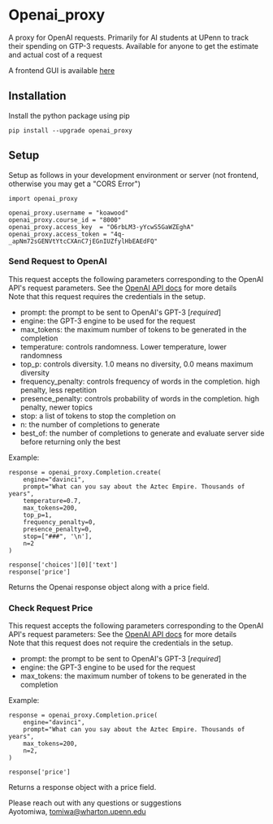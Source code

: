 # Openai_proxy
A proxy for OpenAI requests.
Primarily for AI students at UPenn to track their spending on GTP-3 requests.
Available for anyone to get the estimate and actual cost of a request 

A frontend GUI is available [here](https://openai-proxy-client.herokuapp.com/)

## Installation
Install the python package using pip
```angular2html
pip install --upgrade openai_proxy
```

## Setup
Setup as follows in your development environment or server (not frontend, otherwise you may get a "CORS Error")
```
import openai_proxy

openai_proxy.username = "koawood"
openai_proxy.course_id = "8000"
openai_proxy.access_key  = "O6rbLM3-yYcwS5GaWZEghA"
openai_proxy.access_token = "4q-_apNm72sGENVtYtcCXAnC7jEGnIUZfylHbEAEdFQ"
```


### Send Request to OpenAI
This request accepts the following parameters corresponding to the OpenAI API's request parameters.
See the [OpenAI API docs](https://beta.openai.com/docs/api-reference/completions/create) for more details
<br /> Note that this request requires the credentials in the setup.
- prompt: the prompt to be sent to OpenAI's GPT-3 [_required_]
- engine: the GPT-3 engine to be used for the request
- max_tokens: the maximum number of tokens to be generated in the completion
- temperature: controls randomness. Lower temperature, lower randomness
- top_p: controls diversity. 1.0 means no diversity, 0.0 means maximum diversity
- frequency_penalty: controls frequency of words in the completion. high penalty, less repetition
- presence_penalty: controls probability of words in the completion. high penalty, newer topics
- stop: a list of tokens to stop the completion on
- n: the number of completions to generate
- best_of: the number of completions to generate and evaluate server side before returning only the best

Example:
```
response = openai_proxy.Completion.create(
    engine="davinci",
    prompt="What can you say about the Aztec Empire. Thousands of years",
    temperature=0.7,
    max_tokens=200,
    top_p=1,
    frequency_penalty=0,
    presence_penalty=0,
    stop=["###", '\n'],
    n=2
)

response['choices'][0]['text']
response['price']
```
Returns the Openai response object along with a price field. 

### Check Request Price
This request accepts the following parameters corresponding to the OpenAI API's request parameters:
See the [OpenAI API docs](https://beta.openai.com/docs/api-reference/completions/create) for more details
<br /> Note that this request does not require the credentials in the setup.
- prompt: the prompt to be sent to OpenAI's GPT-3 [_required_]
- engine: the GPT-3 engine to be used for the request
- max_tokens: the maximum number of tokens to be generated in the completion

Example:
```
response = openai_proxy.Completion.price(
    engine="davinci",
    prompt="What can you say about the Aztec Empire. Thousands of years",
    max_tokens=200,
    n=2,
)

response['price']
```
Returns a response object  with a price field. 

Please reach out with any questions or suggestions
<br /> Ayotomiwa, tomiwa@wharton.upenn.edu